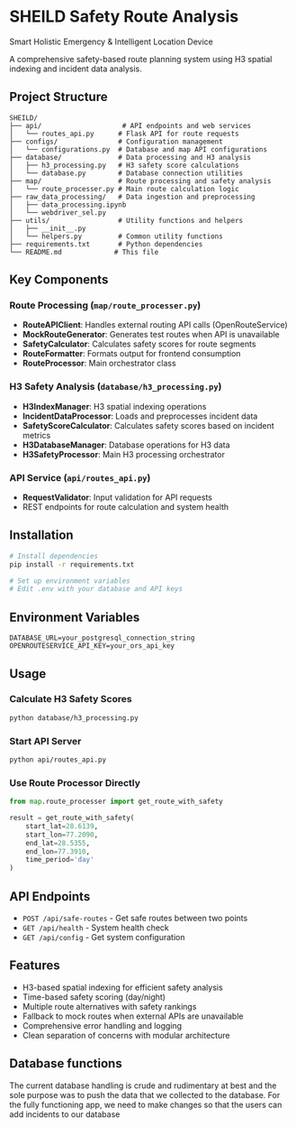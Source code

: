 # SHEILD Safety Route Analysis
Smart Holistic Emergency &amp; Intelligent Location Device

A comprehensive safety-based route planning system using H3 spatial indexing and incident data analysis.

## Project Structure

```
SHEILD/
├── api/                    # API endpoints and web services
│   └── routes_api.py      # Flask API for route requests
├── configs/               # Configuration management
│   └── configurations.py  # Database and map API configurations
├── database/              # Data processing and H3 analysis
│   ├── h3_processing.py   # H3 safety score calculations
│   └── database.py        # Database connection utilities
├── map/                   # Route processing and safety analysis
│   └── route_processer.py # Main route calculation logic
├── raw_data_processing/   # Data ingestion and preprocessing
│   ├── data_processing.ipynb
│   └── webdriver_sel.py
├── utils/                 # Utility functions and helpers
│   ├── __init__.py
│   └── helpers.py         # Common utility functions
├── requirements.txt       # Python dependencies
└── README.md             # This file
```

## Key Components

### Route Processing (`map/route_processer.py`)
- **RouteAPIClient**: Handles external routing API calls (OpenRouteService)
- **MockRouteGenerator**: Generates test routes when API is unavailable
- **SafetyCalculator**: Calculates safety scores for route segments
- **RouteFormatter**: Formats output for frontend consumption
- **RouteProcessor**: Main orchestrator class

### H3 Safety Analysis (`database/h3_processing.py`)
- **H3IndexManager**: H3 spatial indexing operations
- **IncidentDataProcessor**: Loads and preprocesses incident data
- **SafetyScoreCalculator**: Calculates safety scores based on incident metrics
- **H3DatabaseManager**: Database operations for H3 data
- **H3SafetyProcessor**: Main H3 processing orchestrator

### API Service (`api/routes_api.py`)
- **RequestValidator**: Input validation for API requests
- REST endpoints for route calculation and system health

## Installation

```bash
# Install dependencies
pip install -r requirements.txt

# Set up environment variables
# Edit .env with your database and API keys
```

## Environment Variables

```
DATABASE_URL=your_postgresql_connection_string
OPENROUTESERVICE_API_KEY=your_ors_api_key
```

## Usage

### Calculate H3 Safety Scores
```bash
python database/h3_processing.py
```

### Start API Server
```bash
python api/routes_api.py
```

### Use Route Processor Directly
```python
from map.route_processer import get_route_with_safety

result = get_route_with_safety(
    start_lat=28.6139,
    start_lon=77.2090,
    end_lat=28.5355,
    end_lon=77.3910,
    time_period='day'
)
```

## API Endpoints

- `POST /api/safe-routes` - Get safe routes between two points
- `GET /api/health` - System health check
- `GET /api/config` - Get system configuration

## Features

- H3-based spatial indexing for efficient safety analysis
- Time-based safety scoring (day/night)
- Multiple route alternatives with safety rankings
- Fallback to mock routes when external APIs are unavailable
- Comprehensive error handling and logging
- Clean separation of concerns with modular architecture

## Database functions

The current database handling is crude and rudimentary at best and the sole purpose was to push the data that we collected to the database. For the fully functioning app, we need to make changes so that the users can add incidents to our database
